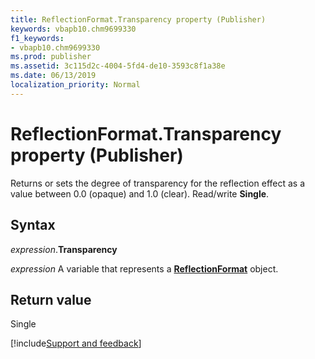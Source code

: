 ```yaml
---
title: ReflectionFormat.Transparency property (Publisher)
keywords: vbapb10.chm9699330
f1_keywords:
- vbapb10.chm9699330
ms.prod: publisher
ms.assetid: 3c115d2c-4004-5fd4-de10-3593c8f1a38e
ms.date: 06/13/2019
localization_priority: Normal
---
```



# ReflectionFormat.Transparency property (Publisher)

Returns or sets the degree of transparency for the reflection effect as a value between 0.0 (opaque) and 1.0 (clear). Read/write **Single**.


## Syntax

_expression_.**Transparency**

_expression_ A variable that represents a **[ReflectionFormat](Publisher.ReflectionFormat.md)** object.


## Return value

Single


[!include[Support and feedback](~/includes/feedback-boilerplate.md)]
